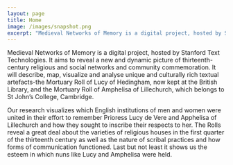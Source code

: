 ```yaml
---
layout: page
title: Home
image: /images/snapshot.png
excerpt: "Medieval Networks of Memory is a digital project, hosted by Stanford Text Technologies. It aims to reveal a new and dynamic picture of thirteenth-century religious and social networks and community commemoration."
---
```


Medieval Networks of Memory is a digital project, hosted by Stanford Text Technologies. It aims to reveal a new and dynamic picture of thirteenth-century religious and social networks and community commemoration. It will describe, map, visualize and analyse unique and culturally rich textual artefacts-the Mortuary Roll of Lucy of Hedingham, now kept at the British Library, and the Mortuary Roll of Amphelisa of Lillechurch, which belongs to St John’s College, Cambridge.

Our research visualizes which English institutions of men and women were united in their effort to remember Prioress Lucy de Vere and Apphelisa of Lillechurch and how they sought to inscribe their respects to her. The Rolls reveal a great deal about the varieties of religious houses in the first quarter of the thirteenth century as well as the nature of scribal practices and how forms of communication functioned. Last but not least it shows us the esteem in which nuns like Lucy and Amphelisa were held.

